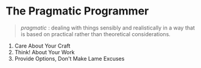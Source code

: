 # The Pragmatic Programmer

> *pragmatic* : dealing with things sensibly and realistically in a way that is based on practical rather than theoretical considerations.

1. Care About Your Craft
2. Think! About Your Work
3. Provide Options, Don't Make Lame Excuses
